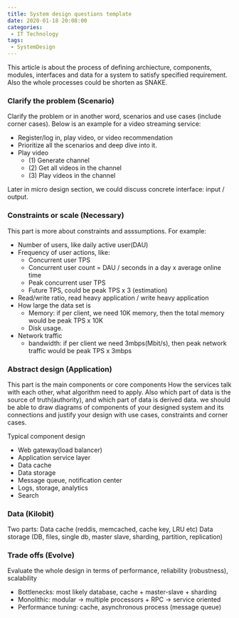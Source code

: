 ```yaml
---
title: System design questions template
date: 2020-01-18 20:08:00
categories:
 - IT Technology
tags:
 - SystemDesign
---
```


This article is about the process of defining archiecture, components, modules, interfaces and data for a system to satisfy specified requirement.
Also the whole processes could be shorten as SNAKE.

### Clarify the problem (Scenario)
Clarify the problem or in another word, scenarios and use cases (include corner cases).
Below is an example for a video streaming service:
 - Register/log in, play video, or video recommendation
 - Prioritize all the scenarios and deep dive into it.
 - Play video
    + (1) Generate channel
    + (2) Get all videos in the channel 
    + (3) Play videos in the channel

Later in micro design section, we could discuss concrete interface: input / output.

<!-- more -->

### Constraints or scale (Necessary)
This part is more about constraints and asssumptions.
For example:
 - Number of users, like daily active user(DAU)
 - Frequency of user actions, like:
     + Concurrent user TPS
     + Concurrent user count = DAU / seconds in a day x average online time
     + Peak concurrent user TPS
     + Future TPS, could be peak TPS x 3 (estimation)
 - Read/write ratio, read heavy application / write heavy application
 - How large the data set is
     + Memory: if per client, we need 10K memory, then the total memory would be peak TPS x 10K
     + Disk usage.
 - Network traffic
     + bandwidth: if per client we need 3mbps(Mbit/s), then peak network traffic would be peak TPS x 3mbps

### Abstract design (Application)
This part is the main components or core components
How the services talk with each other, what algorithm need to apply.
Also which part of data is the source of truth(authority), and which part of data is derived data.
we should be able to draw diagrams of components of your designed system and its connections and justify your design with use cases, constraints and corner cases.

Typical component design
 - Web gateway(load balancer)
 - Application service layer
 - Data cache
 - Data storage
 - Message queue, notification center
 - Logs, storage, analytics 
 - Search

### Data (Kilobit)
Two parts:
Data cache (reddis, memcached, cache key, LRU etc)
Data storage (DB, files, single db, master slave, sharding, partition, replication)

### Trade offs (Evolve)
Evaluate the whole design in terms of performance, reliability (robustness), scalability
 - Bottlenecks: most likely database, cache + master-slave + sharding
 - Monolithic: modular -> multiple processors + RPC -> service oriented 
 - Performance tuning: cache, asynchronous process (message queue)

